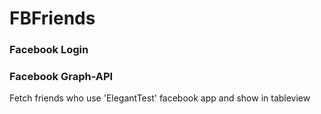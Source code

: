# FBFriends
### Facebook Login
### Facebook Graph-API

Fetch friends who use 'Eleg­a­n­t­Test' facebook app and show in tableview
